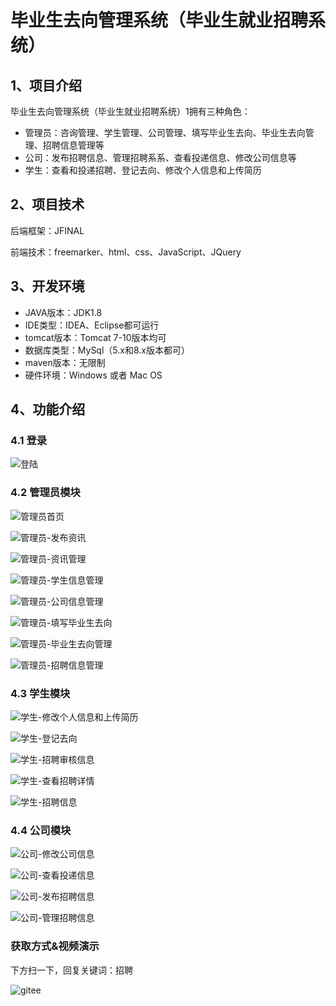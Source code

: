 # 毕业生去向管理系统（毕业生就业招聘系统）

## 1、项目介绍

毕业生去向管理系统（毕业生就业招聘系统）1拥有三种角色：

- 管理员：咨询管理、学生管理、公司管理、填写毕业生去向、毕业生去向管理、招聘信息管理等
- 公司：发布招聘信息、管理招聘系系、查看投递信息、修改公司信息等
- 学生：查看和投递招聘、登记去向、修改个人信息和上传简历

## 2、项目技术

后端框架：JFINAL

前端技术：freemarker、html、css、JavaScript、JQuery

## 3、开发环境

- JAVA版本：JDK1.8
- IDE类型：IDEA、Eclipse都可运行
- tomcat版本：Tomcat 7-10版本均可
- 数据库类型：MySql（5.x和8.x版本都可） 
- maven版本：无限制
- 硬件环境：Windows 或者 Mac OS


## 4、功能介绍

### 4.1 登录

![登陆](https://project-images-1256969109.cos.ap-chongqing.myqcloud.com/Typora-Images/202207192348467.jpg)

### 4.2 管理员模块

![管理员首页](https://project-images-1256969109.cos.ap-chongqing.myqcloud.com/Typora-Images/202207192349808.jpg)

![管理员-发布资讯](https://project-images-1256969109.cos.ap-chongqing.myqcloud.com/Typora-Images/202207192349911.jpg)

![管理员-资讯管理](https://project-images-1256969109.cos.ap-chongqing.myqcloud.com/Typora-Images/202207192349878.jpg)

![管理员-学生信息管理](https://project-images-1256969109.cos.ap-chongqing.myqcloud.com/Typora-Images/202207192349796.jpg)

![管理员-公司信息管理](https://project-images-1256969109.cos.ap-chongqing.myqcloud.com/Typora-Images/202207192349849.jpg)

![管理员-填写毕业生去向](https://project-images-1256969109.cos.ap-chongqing.myqcloud.com/Typora-Images/202207192349554.jpg)

![管理员-毕业生去向管理](https://project-images-1256969109.cos.ap-chongqing.myqcloud.com/Typora-Images/202207192349739.jpg)

![管理员-招聘信息管理](https://project-images-1256969109.cos.ap-chongqing.myqcloud.com/Typora-Images/202207192349779.jpg)

### 4.3 学生模块

![学生-修改个人信息和上传简历](https://project-images-1256969109.cos.ap-chongqing.myqcloud.com/Typora-Images/202207192349456.jpg)

![学生-登记去向](https://project-images-1256969109.cos.ap-chongqing.myqcloud.com/Typora-Images/202207192349041.jpg)

![学生-招聘审核信息](https://project-images-1256969109.cos.ap-chongqing.myqcloud.com/Typora-Images/202207192349013.jpg)

![学生-查看招聘详情](https://project-images-1256969109.cos.ap-chongqing.myqcloud.com/Typora-Images/202207192349853.jpg)

![学生-招聘信息](https://project-images-1256969109.cos.ap-chongqing.myqcloud.com/Typora-Images/202207192349049.jpg)

### 4.4 公司模块

![公司-修改公司信息](https://project-images-1256969109.cos.ap-chongqing.myqcloud.com/Typora-Images/202207192349934.jpg)

![公司-查看投递信息](https://project-images-1256969109.cos.ap-chongqing.myqcloud.com/Typora-Images/202207192349688.jpg)

![公司-发布招聘信息](https://project-images-1256969109.cos.ap-chongqing.myqcloud.com/Typora-Images/202207192349203.jpg)

![公司-管理招聘信息](https://project-images-1256969109.cos.ap-chongqing.myqcloud.com/Typora-Images/202207192350370.jpg)


### 获取方式&视频演示

下方扫一下，回复关键词：招聘

![gitee](https://project-images-1256969109.cos.ap-chongqing.myqcloud.com/Typora-Images/202309291447341.png)
